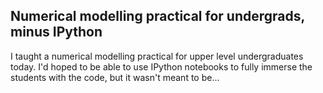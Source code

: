 ## Numerical modelling practical for undergrads, minus IPython

I taught a numerical modelling practical for upper level undergraduates today. I'd hoped to be able to use IPython notebooks to fully immerse the students with the code, but it wasn't meant to be...
